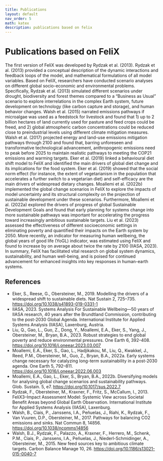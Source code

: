 ```yaml
---
title: Publications
layout: default
nav_order: 5
math: katex
description: publications based on felix
---
```


# Publications based on FeliX

The first version of FeliX was developed by Rydzak et al. (2013). Rydzak et al. (2013) provided a conceptual description of the dynamic interactions and feedback loops of the model, and mathematical formulations of all model variables. Based on FeliX, researchers have conducted scenario analyses on different global socio-economic and environmental problems. Specifically, Rydzak et al. (2013) simulated different scenarios under drought, biodiversity and forest themes compared to a “Business as Usual” scenario to explore interrelations in the complex Earth system, future development on technology (like carbon capture and storage), and human behavior changes. Walsh et al. (2015) narrated emissions pathways if microalgae was used as a feedstock for livestock and found that 1) up to 2 billion hectares of land currently used for pasture and feed crops could be freed, and 2) global atmospheric carbon concentrations could be reduced close to preindustrial levels using different climate mitigation measures. Walsh et al. (2017) projected energy and land-use emissions mitigation pathways through 2100 and found that, barring unforeseen and transformative technological advancement, anthropogenic emissions need to peak before 2025 to maintain realistic pathways to meeting the COP21 emissions and warming targets. Eker et al. (2019) linked a behavioural diet shift model to FeliX and identified the main drivers of global diet change and its implications for the food system. Eker et al. (2019) showed that the social norm effect (for instance, the extent of vegetarianism in the population that accelerates a further switch to a vegetarian diet) and self-efficacy are the main drivers of widespread dietary changes. Moallemi et al. (2022b) implemented the global change scenarios in FeliX to explore the impacts of model uncertainty and its structural complexity on the projection of sustainable development under these scenarios. Furthermore, Moallemi et al. (2022a) explored the drivers of progress of global Sustainable Development Goals and found that early planning for systems change into more sustainable pathways was important for accelerating the progress toward increasingly ambitious sustainable targets. Liu et al. (2023) assessed the effectiveness of different socioeconomic settings in eliminating poverty and quantified their impacts on the Earth system by 2050. More recently, an indicator for measuring human wellbeing, the global years of good life (YoGL) indicator, was estimated using FeliX and found to increase by on average about twice the rate by 2100 (IIASA, 2023). In summary, FeliX has facilitated vital research on global system dynamics, sustainability, and human well-being, and is poised for continued advancement for enhanced insights into key responses in human-earth systems.

## References
- Eker, S., Reese, G., Obersteiner, M., 2019. Modelling the drivers of a widespread shift to sustainable diets. Nat Sustain 2, 725–735. https://doi.org/10.1038/s41893-019-0331-1
- IIASA, 2023. Systems Analysis For Sustainable Wellbeing—50 years of IIASA research, 40 years after the Brundtland Commission, contributing to the post-2030 Global Agenda. International Institute for Applied Systems Analysis (IIASA), Laxenburg, Austria.
- Liu, Q., Gao, L., Guo, Z., Dong, Y., Moallemi, E.A., Eker, S., Yang, J., Obersteiner, M., Bryan, B.A., 2023. Robust strategies to end global poverty and reduce environmental pressures. One Earth 6, 392–408. https://doi.org/10.1016/j.oneear.2023.03.007
- Moallemi, E.A., Eker, S., Gao, L., Hadjikakou, M., Liu, Q., Kwakkel, J., Reed, P.M., Obersteiner, M., Guo, Z., Bryan, B.A., 2022a. Early systems change necessary for catalyzing long-term sustainability in a post-2030 agenda. One Earth 5, 792–811. https://doi.org/10.1016/j.oneear.2022.06.003
- Moallemi, E.A., Gao, L., Eker, S., Bryan, B.A., 2022b. Diversifying models for analysing global change scenarios and sustainability pathways. Glob. Sustain. 5, e7. https://doi.org/10.1017/sus.2022.7
- Rydzak, F., Obersteiner, M., Kraxner, F., Fritz, S., McCallum, I., 2013. FeliX3–Impact Assessment Model: Systemic View across Societal Benefit Areas beyond Global Earth Observation. International Institute for Applied Systems Analysis (IIASA), Laxenburg.
- Walsh, B., Ciais, P., Janssens, I.A., Peñuelas, J., Riahi, K., Rydzak, F., Van Vuuren, D.P., Obersteiner, M., 2017. Pathways for balancing CO2 emissions and sinks. Nat Commun 8, 14856. https://doi.org/10.1038/ncomms14856
- Walsh, B.J., Rydzak, F., Palazzo, A., Kraxner, F., Herrero, M., Schenk, P.M., Ciais, P., Janssens, I.A., Peñuelas, J., Niederl-Schmidinger, A., Obersteiner, M., 2015. New feed sources key to ambitious climate targets. Carbon Balance Manage 10, 26. https://doi.org/10.1186/s13021-015-0040-7
